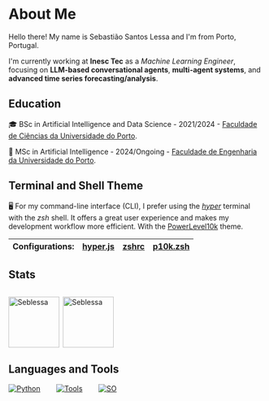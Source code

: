 # About Me

Hello there! My name is Sebastião Santos Lessa and I'm from Porto, Portugal.

I'm currently working at **Inesc Tec** as a _Machine Learning Engineer_, focusing on **LLM-based conversational agents**, **multi-agent systems**, and **advanced time series forecasting/analysis**.
## Education

🎓 BSc in Artificial Intelligence and Data Science - 2021/2024 - [Faculdade de Ciências da Universidade do Porto](https://www.up.pt/portal/pt/fcup/).

🦾 MSc in Artificial Intelligence - 2024/Ongoing - [Faculdade de Engenharia da Universidade do Porto](https://www.up.pt/portal/pt/feup/).

## Terminal and Shell Theme

🖥️ For my command-line interface (CLI), I prefer using the [*hyper*](https://github.com/vercel/hyper) terminal with the *zsh* shell. It offers a great user experience and makes my development workflow more efficient. With the [PowerLevel10k](https://github.com/romkatv/powerlevel10k) theme.



| Configurations:         | [hyper.js](.hyper.js) | [zshrc](.zshrc) | [p10k.zsh](.p10k.zsh) |
|------------------------|-----------------------|-----------------|-----------------------|

## Stats

<img src="https://komarev.com/ghpvc/?username=Seblessa&style=flat-square&color=blue" alt=""/>

<p><img height="100em" align="left" src="https://github-readme-stats.vercel.app/api/top-langs?username=Seblessa&exclude_repo=Seblessa&show_icons=true&locale=en&layout=compact&hide=jupyter%20notebook" alt="Seblessa" /></p>

<p>&nbsp;<img height="100em" align="center" src="https://github-readme-stats.vercel.app/api?username=Seblessa&show_icons=true&locale=en" alt="Seblessa" /></p>

## Languages and Tools


[![Python](https://skillicons.dev/icons?i=py,pytorch,tensorflow,sklearn&theme=light)](https://skillicons.dev) &nbsp;&nbsp;&nbsp;&nbsp;&nbsp;&nbsp; [![Tools](https://skillicons.dev/icons?i=git,anaconda,latex&theme=light)](https://skillicons.dev) &nbsp;&nbsp;&nbsp;&nbsp;&nbsp;&nbsp; [![SO](https://skillicons.dev/icons?i=apple,linux,windows&theme=light)](https://skillicons.dev)
